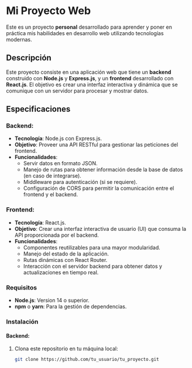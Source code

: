 # Mi Proyecto Web

Este es un proyecto **personal** desarrollado para aprender y poner en práctica mis habilidades en desarrollo web utilizando tecnologías modernas.

## Descripción

Este proyecto consiste en una aplicación web que tiene un **backend** construido con **Node.js** y **Express.js**, y un **frontend** desarrollado con **React.js**. El objetivo es crear una interfaz interactiva y dinámica que se comunique con un servidor para procesar y mostrar datos.

## Especificaciones

### Backend:
- **Tecnología**: Node.js con Express.js.
- **Objetivo**: Proveer una API RESTful para gestionar las peticiones del frontend.
- **Funcionalidades**:
  - Servir datos en formato JSON.
  - Manejo de rutas para obtener información desde la base de datos (en caso de integrarse).
  - Middleware para autenticación (si se requiere).
  - Configuración de CORS para permitir la comunicación entre el frontend y el backend.

### Frontend:
- **Tecnología**: React.js.
- **Objetivo**: Crear una interfaz interactiva de usuario (UI) que consuma la API proporcionada por el backend.
- **Funcionalidades**:
  - Componentes reutilizables para una mayor modularidad.
  - Manejo del estado de la aplicación.
  - Rutas dinámicas con React Router.
  - Interacción con el servidor backend para obtener datos y actualizaciones en tiempo real.

### Requisitos
- **Node.js**: Version 14 o superior.
- **npm** o **yarn**: Para la gestión de dependencias.

### Instalación

#### Backend:
1. Clona este repositorio en tu máquina local:
   ```bash
   git clone https://github.com/tu_usuario/tu_proyecto.git
